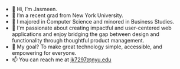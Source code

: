 - 👋 Hi, I’m Jasmeen. 
- 🌱 I’m a recent grad from New York University.
- 💞️ I majored in Computer Science and minored in Business Studies. 
- 👀 I'm passionate about creating impactful and user-centered web applications and enjoy bridging the gap between design and functionality through thoughtful product management.
- 🏀 My goal? To make great technology simple, accessible, and empowering for everyone.
- 📫 You can reach me at jk7297@nyu.edu

<!---
jk7297/jk7297 is a ✨ special ✨ repository because its `README.md` (this file) appears on your GitHub profile.
You can click the Preview link to take a look at your changes.
--->
